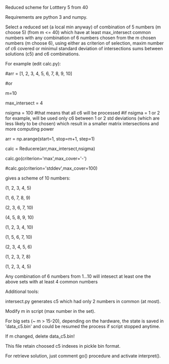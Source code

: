 Reduced scheme for Lotttery 5 from 40

Requirements are python 3 and numpy.

Select a reduced set (a local min anyway) of combination of 5 numbers (m choose 5) (from m <= 40) which have at least max_intersect common numbers with any combination of 6 numbers chosen from the m chosen numbers (m choose 6), using either as criterion of selection, maxim number of c6 covered or minimul standard deviation of intersections sums between solutions (c5) and c6 combinations.

For example (edit calc.py):

#arr = [1, 2, 3, 4, 5, 6, 7, 8, 9, 10]

#or

m=10

max_intersect = 4

nsigma = 100 #that means that all c6 will be processed
#if nsigma = 1 or 2 for example, will be used only c6 between 1 or 2 std deviations (which are less likely to be chosen)  which result in a smaller matrix intersections and more computing power

arr = np.arange(start=1, stop=m+1, step=1)

calc = Reducere(arr,max_intersect,nsigma)

calc.go(criterion='max',max_cover='-')

#calc.go(criterion='stddev',max_cover=100)

gives a scheme of 10 numbers:

(1, 2, 3, 4, 5)

(1, 6, 7, 8, 9)

(2, 3, 6, 7, 10)

(4, 5, 8, 9, 10)

(1, 2, 3, 4, 10)

(1, 5, 6, 7, 10)

(2, 3, 4, 5, 6)

(1, 2, 3, 7, 8)

(1, 2, 3, 4, 5)

Any combination of 6 numbers from 1...10 will intesect at least one the above sets with at least 4 common numbers

Additional tools:

intersect.py generates c5 which had only 2 numbers in common (at most).

Modify m in script (max number in the set).

For big sets (~ m > 15-20), depending on the hardware, the state is saved in 'data_c5.bin' and could be resumed the process if script stopped anytime. 

If m changed, delete data_c5.bin!

This file retain choosed c5 indexes in pickle bin format.

For retrieve solution, just comment go() procedure and activate interpret().

